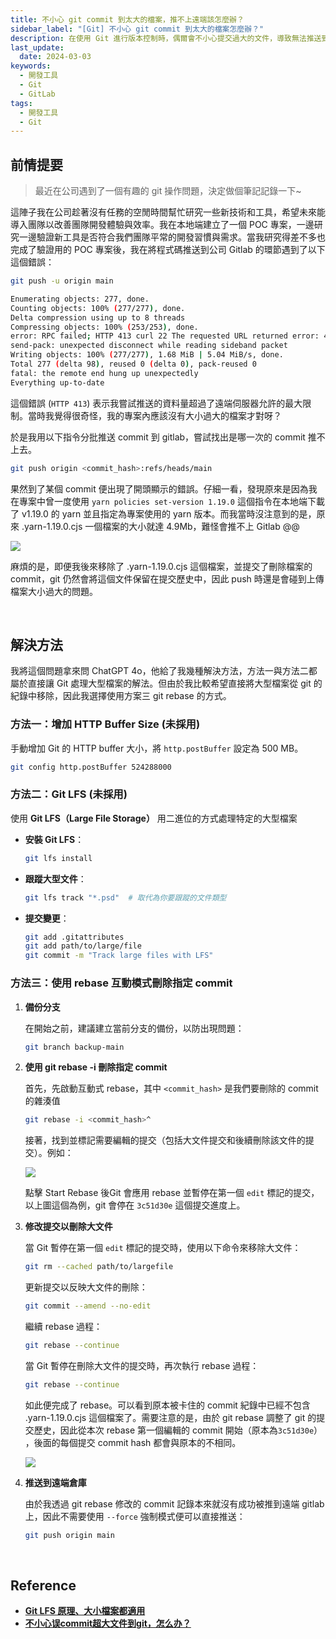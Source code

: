 ```yaml
---
title: 不小心 git commit 到太大的檔案，推不上遠端該怎麼辦？
sidebar_label: "[Git] 不小心 git commit 到太大的檔案怎麼辦？"
description: 在使用 Git 進行版本控制時，偶爾會不小心提交過大的文件，導致無法推送到遠端倉庫。這篇文章將詳細介紹如何處理這種情況，包括如何刪除歷史記錄中的大文件，以及如何重寫提交歷史以成功推送到遠端。
last_update:
  date: 2024-03-03
keywords:
  - 開發工具
  - Git
  - GitLab  
tags:
  - 開發工具
  - Git  
---
```



## **前情提要**

> 最近在公司遇到了一個有趣的 git 操作問題，決定做個筆記記錄一下~
> 

這陣子我在公司趁著沒有任務的空閒時間幫忙研究一些新技術和工具，希望未來能導入團隊以改善團隊開發體驗與效率。我在本地端建立了一個 POC 專案，一邊研究一邊驗證新工具是否符合我們團隊平常的開發習慣與需求。當我研究得差不多也完成了驗證用的 POC 專案後，我在將程式碼推送到公司 Gitlab 的環節遇到了以下這個錯誤：

```bash {3-12}
git push -u origin main

Enumerating objects: 277, done.
Counting objects: 100% (277/277), done.
Delta compression using up to 8 threads
Compressing objects: 100% (253/253), done.
error: RPC failed; HTTP 413 curl 22 The requested URL returned error: 413
send-pack: unexpected disconnect while reading sideband packet
Writing objects: 100% (277/277), 1.68 MiB | 5.04 MiB/s, done.
Total 277 (delta 98), reused 0 (delta 0), pack-reused 0
fatal: the remote end hung up unexpectedly
Everything up-to-date
```

這個錯誤 (`HTTP 413`) 表示我嘗試推送的資料量超過了遠端伺服器允許的最大限制。當時我覺得很奇怪，我的專案內應該沒有大小過大的檔案才對呀？

於是我用以下指令分批推送 commit 到 gitlab，嘗試找出是哪一次的 commit 推不上去。

```bash
git push origin <commit_hash>:refs/heads/main
```

果然到了某個 commit 便出現了開頭顯示的錯誤。仔細一看，發現原來是因為我在專案中曾一度使用 `yarn policies set-version 1.19.0` 這個指令在本地端下載了 v1.19.0 的 yarn 並且指定為專案使用的 yarn 版本。而我當時沒注意到的是，原來 .yarn-1.19.0.cjs 一個檔案的大小就達 4.9Mb，難怪會推不上 Gitlab @@

![](https://res.cloudinary.com/djtoo8orh/image/upload/v1720860149/Docusaurus%20Blog/%E9%96%8B%E7%99%BC%E5%B7%A5%E5%85%B7/%E4%B8%8D%E5%B0%8F%E5%BF%83%20git%20commit%20%E5%88%B0%E5%A4%AA%E5%A4%A7%E7%9A%84%E6%AA%94%E6%A1%88/git_%E8%A8%98%E9%8C%84_yp87f9.png)

麻煩的是，即便我後來移除了 .yarn-1.19.0.cjs 這個檔案，並提交了刪除檔案的 commit，git 仍然會將這個文件保留在提交歷史中，因此 push 時還是會碰到上傳檔案大小過大的問題。


<br/>


## **解決方法**

我將這個問題拿來問 ChatGPT 4o，他給了我幾種解決方法，方法一與方法二都屬於直接讓 Git 處理大型檔案的解法。但由於我比較希望直接將大型檔案從 git 的紀錄中移除，因此我選擇使用方案三 git rebase 的方式。

### **方法一：增加 HTTP Buffer Size (未採用)**

手動增加 Git 的 HTTP buffer 大小，將 `http.postBuffer` 設定為 500 MB。

```bash
git config http.postBuffer 524288000
```

### **方法二：Git LFS (未採用)**

使用 **Git LFS（Large File Storage）** 用二進位的方式處理特定的大型檔案

- **安裝 Git LFS**：
    
    ```bash
    git lfs install
    ```
    
- **跟蹤大型文件**：
    
    ```bash
    git lfs track "*.psd"  # 取代為你要跟蹤的文件類型
    ```
    
- **提交變更**：
    
    ```bash
    git add .gitattributes
    git add path/to/large/file
    git commit -m "Track large files with LFS"
    ```

### **方法三：使用 rebase 互動模式刪除指定 commit**

1. **備份分支**
    
    在開始之前，建議建立當前分支的備份，以防出現問題：
    
    ```bash
    git branch backup-main
    ```
    
2. **使用 git rebase -i 刪除指定 commit**
    
    首先，先啟動互動式 rebase，其中 `<commit_hash>` 是我們要刪除的 commit 的雜湊值
    
    ```bash
    git rebase -i <commit_hash>^
    ```
    
    接著，找到並標記需要編輯的提交（包括大文件提交和後續刪除該文件的提交）。例如：

    ![](https://res.cloudinary.com/djtoo8orh/image/upload/v1720860148/Docusaurus%20Blog/%E9%96%8B%E7%99%BC%E5%B7%A5%E5%85%B7/%E4%B8%8D%E5%B0%8F%E5%BF%83%20git%20commit%20%E5%88%B0%E5%A4%AA%E5%A4%A7%E7%9A%84%E6%AA%94%E6%A1%88/git_rebase_se4fxm.png)

    點擊 Start Rebase 後Git 會應用 rebase 並暫停在第一個 `edit` 標記的提交，以上圖這個為例，git 會停在 `3c51d30e` 這個提交進度上。

3. **修改提交以刪除大文件** 
    
    當 Git 暫停在第一個 `edit` 標記的提交時，使用以下命令來移除大文件：
    
    ```bash
    git rm --cached path/to/largefile
    ```
    
    更新提交以反映大文件的刪除：
    
    ```bash
    git commit --amend --no-edit
    ```
    
    繼續 rebase 過程：
    
    ```bash
    git rebase --continue
    ```
    
    當 Git 暫停在刪除大文件的提交時，再次執行 rebase 過程：
    
    ```bash
    git rebase --continue
    ```
    
    如此便完成了 rebase。可以看到原本被卡住的 commit 紀錄中已經不包含 .yarn-1.19.0.cjs 這個檔案了。需要注意的是，由於 git rebase 調整了 git 的提交歷史，因此從本次 rebase 第一個編輯的 commit 開始（原本為`3c51d30e`） ，後面的每個提交 commit hash 都會與原本的不相同。

    ![](https://res.cloudinary.com/djtoo8orh/image/upload/v1720860149/Docusaurus%20Blog/%E9%96%8B%E7%99%BC%E5%B7%A5%E5%85%B7/%E4%B8%8D%E5%B0%8F%E5%BF%83%20git%20commit%20%E5%88%B0%E5%A4%AA%E5%A4%A7%E7%9A%84%E6%AA%94%E6%A1%88/rebase_%E5%BE%8C%E7%9A%84_git_%E8%A8%98%E9%8C%84_ygykwg.png)

4. **推送到遠端倉庫**
    
    由於我透過 git rebase 修改的 commit 記錄本來就沒有成功被推到遠端 gitlab 上，因此不需要使用 `--force` 強制模式便可以直接推送：
    
    ```bash
    git push origin main 
    ```


<br/>


## **Reference**

- [**Git LFS 原理、大小檔案都適用**](https://haway.30cm.gg/git-lfs/)
- [**不小心误commit超大文件到git，怎么办？**](https://xmanyou.com/how-to-revert-commit-with-large-file/)